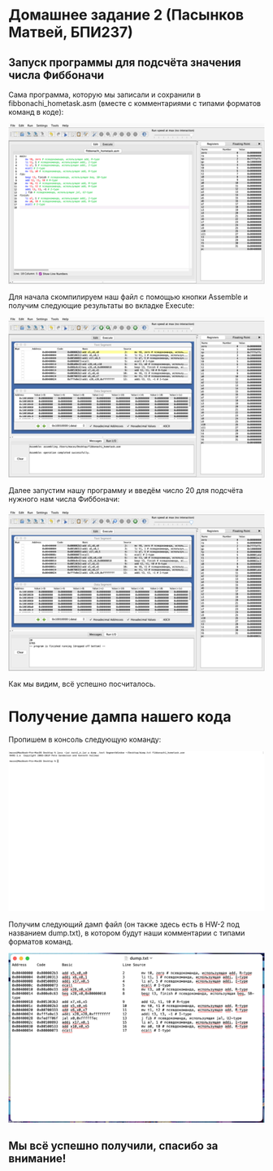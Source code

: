 # Домашнее задание 2 (Пасынков Матвей, БПИ237)
## Запуск программы для подсчёта значения числа Фиббоначи
Сама программа, которую мы записали и сохранили в fibbonachi_hometask.asm (вместе с комментариями с типами форматов команд в коде):

![](/HW-2/images/1.png)

Для начала скомпилируем наш файл с помощью кнопки Assemble и получим следующие результаты во вкладке Execute:

![](/HW-2/images/2.png)

Далее запустим нашу программу и введём число 20 для подсчёта нужного нам числа Фиббоначи:

![](/HW-2/images/3.png)

Как мы видим, всё успешно посчиталось.
# Получение дампа нашего кода
Пропишем в консоль следующую команду: 

![](/HW-2/images/4.png)

Получим следующий дамп файл (он также здесь есть в HW-2 под названием dump.txt), в котором будут наши комментарии с типами форматов команд.

![](/HW-2/images/5.png)

## Мы всё успешно получили, спасибо за внимание!
